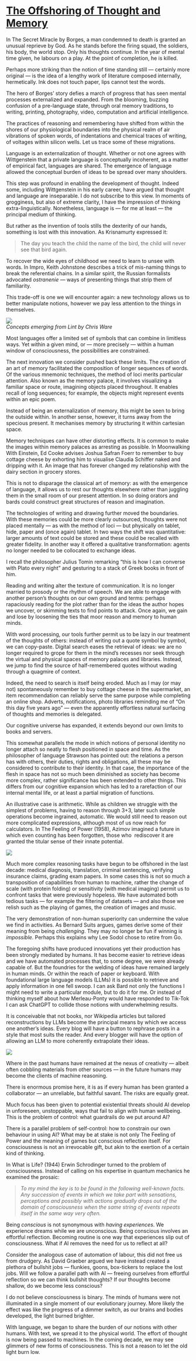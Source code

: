 # [The Offshoring of Thought and Memory](https://www.multiverses.xyz/facts/the-offshoring-of-thought-and-memory/)

In The Secret Miracle by Borges, a man condemned to death is granted an unusual reprieve by God. As he stands before the firing squad, the soldiers, his body, the world stop. Only his thoughts continue. In the year of mental time given, he labours on a play. At the point of completion, he is killed.

Perhaps more striking than the notion of time standing still — certainly more original — is the idea of a lengthy work of literature composed internally, hermetically. Ink does not touch paper, lips cannot test the words.

The hero of Borges’ story defies a march of progress that has seen mental processes externalized and expanded. From the blooming, buzzing confusion of a pre-language state, through oral memory traditions, to writing, printing, photography, video, computation and artificial intelligence. 

The practices of reasoning and remembering have shifted from within the shores of our physiological boundaries into the physical realm of air vibrations of spoken words, of indentations and chemical traces of writing, of voltages within silicon wells. Let us trace some of these migrations.

Language is an externalization of thought. Whether or not one agrees with Wittgenstein that a private language is conceptually incoherent, as a matter of empirical fact, languages are shared. The emergence of language allowed the conceptual burden of ideas to be spread over many shoulders. 

This step was profound in enabling the development of thought. Indeed some, including Wittgenstein in his early career, have argued that thought and language are inseparable. I do not subscribe to this view. In moments of grogginess, but also of extreme clarity, I have the impression of thinking extra-linguistically. Nonetheless, language is — for me at least — the principal medium of thinking.

But rather as the invention of tools stills the dexterity of our hands, something is lost with this innovation. As Krisnamurty expressed it:

> The day you teach the child the name of the bird, the child will never see that bird again.

To recover the wide eyes of childhood we need to learn to unsee with words. In Impro, Keith Johnstone describes a trick of mis-naming things to break the referential chains. In a similar spirit, the Russian formalists advocated _ostranenie_ — ways of presenting things that strip them of familiarity. 

This trade-off is one we will encounter again: a new technology allows us to better manipulate notions, however we pay less attention to the things in themselves.

![](https://scillidan.github.io/image_post/the-offshoring-of-thought-and-memory_01.webp)  
_Concepts emerging from Lint by Chris Ware_

Most languages offer a limited set of symbols that can combine in limitless ways. Yet within a given mind, or — more precisely — within a human window of consciousness, the possibilities are constrained. 

The next innovation we consider pushed back these limits. The creation of an art of memory facilitated the composition of longer sequences of words. Of the various mnemonic techniques, the method of loci merits particular attention. Also known as the memory palace, it involves visualizing a familiar space or route, imagining objects placed throughout. It enables recall of long sequences; for example, the objects might represent events within an epic poem.

Instead of being an externalization of memory, this might be seen to bring the outside within. In another sense, however, it turns away from the specious present. It mechanises memory by structuring it within cartesian space. 

Memory techniques can have other distorting effects. It is common to make the images within memory palaces as arresting as possible. In Moonwalking With Einstein, Ed Cooke advises Joshua Safran Foerr to remember to buy cottage cheese by exhorting him to visualise Claudia Schiffer naked and dripping with it. An image that has forever changed my relationship with the dairy section in grocery stores. 

This is not to disparage the classical art of memory: as with the emergence of language, it allows us to rest our thoughts elsewhere rather than juggling them in the small room of our present attention. In so doing orators and bards could construct great structures of reason and imagination.

The technologies of writing and drawing further moved the boundaries. With these memories could be more clearly outsourced, thoughts were not placed mentally — as with the method of loci — but physically on tablet, hide, paper and (once again) tablet. In two ways the shift was quantitative: larger amounts of text could be stored and these could be recalled with greater fidelity. In another way it offered a qualitative transformation: agents no longer needed to be collocated to exchange ideas.

I recall the philosopher Julius Tomin remarking “this is how I can converse with Plato every night” and gesturing to a stack of Greek books in front of him. 

Reading and writing alter the texture of communication. It is no longer married to prosody or the rhythm of speech. We are able to engage with another person’s thoughts on our own ground and terms: perhaps rapaciously reading for the plot rather than for the ideas the author hopes we uncover, or skimming texts to find points to attack. Once again, we gain and lose by loosening the ties that moor reason and memory to human minds.

With word processing, our tools further permit us to be lazy in our treatment of the thoughts of others: instead of writing out a quote symbol by symbol, we can copy-paste. Digital search eases the retrieval of ideas: we are no longer required to grope for them in the mind’s recesses nor seek through the virtual and physical spaces of memory palaces and libraries. Instead, we jump to find the source of half-remembered quotes without wading through a quagmire of context. 

Indeed, the need to search is itself being eroded. Much as I may (or may not) spontaneously remember to buy cottage cheese in the supermarket, an item recommendation can reliably serve the same purpose while completing an online shop. Adverts, notifications, photo libraries reminding me of “On this day five years ago” — even the apparently effortless natural surfacing of thoughts and memories is delegated.

Our cognitive universe has expanded, it extends beyond our own limits to books and servers. 

This somewhat parallels the mode in which notions of personal identity no longer attach so neatly to flesh positioned in space and time. As the philosopher of language Strawson has pointed out: the relations a person has with others, their duties, rights and obligations, all these may be considered to contribute to their identity. In that case, the importance of the flesh in space has not so much been diminished as society has become more complex, rather significance has been extended to other things. This differs from our cognitive expansion which has led to a rarefaction of our internal mental life, or at least a partial migration of functions. 

An illustrative case is arithmetic. While as children we struggle with the simplest of problems, having to reason through 3+3, later such simple operations become ingrained, automatic. We would still need to reason out more complicated expressions, although most of us now reach for calculators. In The Feeling of Power (1958), Azimov imagined a future in which even counting has been forgotten, those who  rediscover it are granted the titular sense of their innate potential.

![](https://scillidan.github.io/image_post/the-offshoring-of-thought-and-memory_02.webp)

Much more complex reasoning tasks have begun to be offshored in the last decade: medical diagnosis, translation, criminal sentencing, verifying insurance claims, grading exam papers. In some cases this is not so much a transposition of capabilities from human to machine, rather the change of scale (with protein folding) or sensitivity (with medical imaging) permit us to confront tasks that were previously hopeless. We have automated both tedious tasks — for example the filtering of datasets — and also those we relish such as the playing of games, the creation of images and music.

The very demonstration of non-human superiority can undermine the value we find in activities. As Bernard Suits argues, games derive some of their meaning from being _challenging_. They may no longer be fun if winning is _impossible_. Perhaps this explains why Lee Sodol chose to retire from Go. 

The foregoing shifts have produced innovations yet their production has been strongly mediated by humans. It has become easier to retrieve ideas and we have automated processes that, to some degree, we were already capable of. But the foundries for the welding of ideas have remained largely in human minds. Or within the reach of paper or keyboard. With foundational large language models (LLMs) it is possible to retrieve and apply information in one fell swoop. I can ask Bard not only the functions I might need to write a particular module, but to do it for me. Or instead of thinking myself about how Merleau-Ponty would have responded to Tik-Tok I can ask ChatGPT to collide those notions with underwhelming results.

It is conceivable that not books, nor Wikipedia articles but tailored reconstructions by LLMs become the principal means by which we access one another’s ideas. Every blog will have a button to rephrase posts in a style that most suits the reader. And every blogger will have the option of allowing an LLM to more coherently extrapolate their ideas.

![](https://scillidan.github.io/image_post/the-offshoring-of-thought-and-memory_03.webp)

Where in the past humans have remained at the nexus of creativity — albeit often cobbling materials from other sources — in the future humans may become the clients of machine reasoning.

There is enormous promise here, it is as if every human has been granted a collaborator — an unreliable, but faithful savant. The risks are equally great.

Much focus has been given to potential existential threats should AI develop in unforeseen, unstoppable, ways that fail to align with human wellbeing. This is the problem of control: what guardrails do we put around AI?

There is a parallel problem of self-control: how to constrain our own behaviour in using AI? What may be at stake is not only The Feeling of Power and the meaning of games but conscious reflection itself. For consciousness is not an irrevocable gift, but akin to the exertion of a certain kind of thinking.

In What is Life? (1944) Erwin Schrodinger turned to the problem of consciousness. Instead of calling on his expertise in quantum mechanics he examined the prosaic:

> _To my mind the key is to be found in the following well-known facts. Any succession of events in which we take part with sensations, perceptions and possibly with actions gradually drops out of the domain of consciousness when the same string of events repeats itself in the same way very often._ 

Being _conscious_ is not synonymous with _having experiences_. We experience dreams while we are unconscious. Being conscious involves an effortful reflection. Becoming routine is one way that experiences slip out of consciousness. What if AI removes the need for us to reflect at all? 

Consider the analogous case of automation of labour, this did not free us from drudgery. As David Graeber argued we have instead created a plethora of bullshit jobs — flunkies, goons, box-tickers to replace the lost jobs. Will we follow a parallel path with AI — freeing ourselves from effortful reflection so we can think bullshit thoughts? If our thoughts become shallow, do we become less conscious?

I do not believe consciousness is binary. The minds of humans were not illuminated in a single moment of our evolutionary journey. More likely the effect was like the progress of a dimmer switch, as our brains and bodies developed, the light burned brighter.

With language, we began to share the burden of our notions with other humans. With text, we spread it to the physical world. The effort of thought is now being passed to machines. In the coming decade, we may see glimmers of new forms of consciousness. This is not a reason to let the old light burn low.
